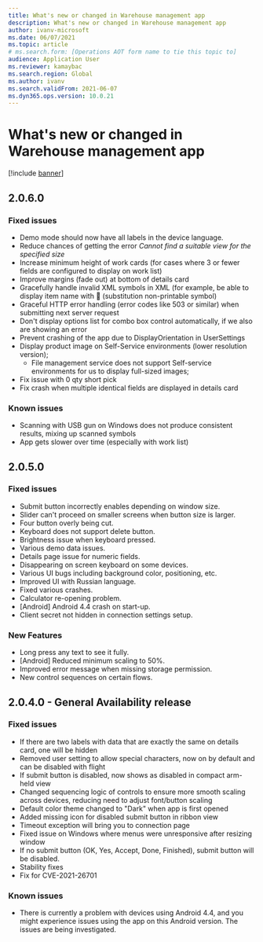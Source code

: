```yaml
---
title: What's new or changed in Warehouse management app
description: What's new or changed in Warehouse management app
author: ivanv-microsoft
ms.date: 06/07/2021
ms.topic: article
# ms.search.form: [Operations AOT form name to tie this topic to]
audience: Application User
ms.reviewer: kamaybac
ms.search.region: Global
ms.author: ivanv
ms.search.validFrom: 2021-06-07
ms.dyn365.ops.version: 10.0.21
---
```


# What's new or changed in Warehouse management app

[!include [banner](../includes/banner.md)]

## 2.0.6.0

### Fixed issues

- Demo mode should now have all labels in the device language.
- Reduce chances of getting the error *Cannot find a suitable view for the specified size*
- Increase minimum height of work cards (for cases where 3 or fewer fields are configured  to display on work list)
- Improve margins (fade out) at bottom of details card
- Gracefully handle invalid XML symbols in XML (for example, be able to display item name with &#x1A; (substitution non-printable symbol)
- Graceful HTTP error handling (error codes like 503 or similar) when submitting next server request
- Don't display options list for combo box control automatically, if we also are showing an error
- Prevent crashing of the app due to DisplayOrientation in UserSettings
- Display product image on Self-Service environments (lower resolution version); 
    - File management service does not support Self-service environments for us to display full-sized images;
- Fix issue with 0 qty short pick
- Fix crash when multiple identical fields are displayed in details card

### Known issues

- Scanning with USB gun on Windows does not produce consistent results, mixing up scanned symbols
- App gets slower over time (especially with work list)

## 2.0.5.0

### Fixed issues

- Submit button incorrectly enables depending on window size.
- Slider can't proceed on smaller screens when button size is larger.
- Four button overly being cut.
- Keyboard does not support delete button.
- Brightness issue when keyboard pressed.
- Various demo data issues.
- Details page issue for numeric fields.
- Disappearing on screen keyboard on some devices.
- Various UI bugs including background color, positioning, etc.
- Improved UI with Russian language.
- Fixed various crashes.
- Calculator re-opening problem.
- \[Android\] Android 4.4 crash on start-up. 
- Client secret not hidden in connection settings setup.
	
### New Features

- Long press any text to see it fully.
- \[Android\] Reduced minimum scaling to 50%.
- Improved error message when missing storage permission.
- New control sequences on certain flows.

## 2.0.4.0 - General Availability release

### Fixed issues

- If there are two labels with data that are exactly the same on details card, one will be hidden
- Removed user setting to allow special characters, now on by default and can be disabled with flight
- If submit button is disabled, now shows as disabled in compact arm-held view
- Changed sequencing logic of controls to ensure more smooth scaling across devices, reducing need to adjust font/button scaling
- Default color theme changed to "Dark" when app is first opened 
- Added missing icon for disabled submit button in ribbon view
- Timeout exception will bring you to connection page
- Fixed issue on Windows where menus were unresponsive after resizing window
- If no submit button (OK, Yes, Accept, Done, Finished), submit button will be disabled. 
- Stability fixes
- Fix for CVE-2021-26701

### Known issues
- There is currently a problem with devices using Android 4.4, and you might experience issues using the app on this Android version. The issues are being investigated.

